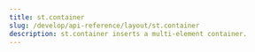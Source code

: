 ```yaml
---
title: st.container
slug: /develop/api-reference/layout/st.container
description: st.container inserts a multi-element container.
---
```


<Autofunction function="streamlit.container" />
